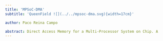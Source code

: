 ```yaml
---
title: 'MPSoC-DMA'
subtitle: 'QueenField ![](../../mpsoc-dma.svg){width=17cm}'

author: Paco Reina Campo

abstract: Direct Access Memory for a Multi-Processor System on Chip. A Multi-Processor System on Chip (MPSoC) is a System on Chip (SoC) which includes multiple Processing Units (PU). As such, it is a Multi-Core System-on-Chip. All PUs are linked to each other by a Network on Chip (NoC). These technologies meet the performance needs of multimedia applications, telecommunication architectures or network security. A Direct Memory Access (DMA) is a feature of computer systems that allows hardware subsystems to access main system memory (Random Access Memory), independent of the Processing Unit (PU). A PU inside a SoC can transfer data to and from its local memory without occupying its processor time, allowing computation and data transfer to proceed in parallel.
---
```

